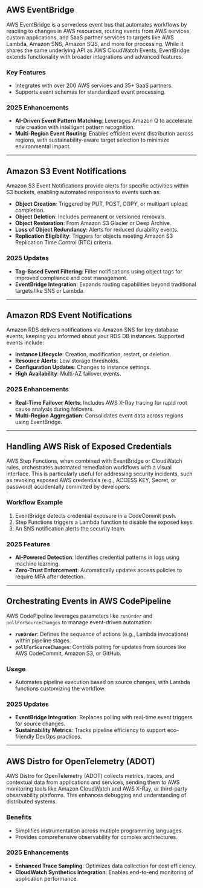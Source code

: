 ## AWS EventBridge

AWS EventBridge is a serverless event bus that automates workflows by reacting to changes in AWS resources, routing events from AWS services, custom applications, and SaaS partner services to targets like AWS Lambda, Amazon SNS, Amazon SQS, and more for processing. While it shares the same underlying API as AWS CloudWatch Events, EventBridge extends functionality with broader integrations and advanced features.

### Key Features
- Integrates with over 200 AWS services and 35+ SaaS partners.
- Supports event schemas for standardized event processing.

### 2025 Enhancements
- **AI-Driven Event Pattern Matching**: Leverages Amazon Q to accelerate rule creation with intelligent pattern recognition.
- **Multi-Region Event Routing**: Enables efficient event distribution across regions, with sustainability-aware target selection to minimize environmental impact.

---

## Amazon S3 Event Notifications

Amazon S3 Event Notifications provide alerts for specific activities within S3 buckets, enabling automated responses to events such as:

- **Object Creation**: Triggered by PUT, POST, COPY, or multipart upload completion.
- **Object Deletion**: Includes permanent or versioned removals.
- **Object Restoration**: From Amazon S3 Glacier or Deep Archive.
- **Loss of Object Redundancy**: Alerts for reduced durability events.
- **Replication Eligibility**: Triggers for objects meeting Amazon S3 Replication Time Control (RTC) criteria.

### 2025 Updates
- **Tag-Based Event Filtering**: Filter notifications using object tags for improved compliance and cost management.
- **EventBridge Integration**: Expands routing capabilities beyond traditional targets like SNS or Lambda.

---

## Amazon RDS Event Notifications

Amazon RDS delivers notifications via Amazon SNS for key database events, keeping you informed about your RDS DB instances. Supported events include:

- **Instance Lifecycle**: Creation, modification, restart, or deletion.
- **Resource Alerts**: Low storage thresholds.
- **Configuration Updates**: Changes to instance settings.
- **High Availability**: Multi-AZ failover events.

### 2025 Enhancements
- **Real-Time Failover Alerts**: Includes AWS X-Ray tracing for rapid root cause analysis during failovers.
- **Multi-Region Aggregation**: Consolidates event data across regions using EventBridge.

---

## Handling AWS Risk of Exposed Credentials

AWS Step Functions, when combined with EventBridge or CloudWatch rules, orchestrates automated remediation workflows with a visual interface. This is particularly useful for addressing security incidents, such as revoking exposed AWS credentials (e.g., ACCESS KEY, Secret, or password) accidentally committed by developers.

### Workflow Example
1. EventBridge detects credential exposure in a CodeCommit push.
2. Step Functions triggers a Lambda function to disable the exposed keys.
3. An SNS notification alerts the security team.

### 2025 Features
- **AI-Powered Detection**: Identifies credential patterns in logs using machine learning.
- **Zero-Trust Enforcement**: Automatically updates access policies to require MFA after detection.

---

## Orchestrating Events in AWS CodePipeline

AWS CodePipeline leverages parameters like `runOrder` and `pollForSourceChanges` to manage event-driven automation:

- **`runOrder`**: Defines the sequence of actions (e.g., Lambda invocations) within pipeline stages.
- **`pollForSourceChanges`**: Controls polling for updates from sources like AWS CodeCommit, Amazon S3, or GitHub.

### Usage
- Automates pipeline execution based on source changes, with Lambda functions customizing the workflow.

### 2025 Updates
- **EventBridge Integration**: Replaces polling with real-time event triggers for source changes.
- **Sustainability Metrics**: Tracks pipeline efficiency to support eco-friendly DevOps practices.

---

## AWS Distro for OpenTelemetry (ADOT)

AWS Distro for OpenTelemetry (ADOT) collects metrics, traces, and contextual data from applications and services, sending them to AWS monitoring tools like Amazon CloudWatch and AWS X-Ray, or third-party observability platforms. This enhances debugging and understanding of distributed systems.

### Benefits
- Simplifies instrumentation across multiple programming languages.
- Provides comprehensive observability for complex architectures.

### 2025 Enhancements
- **Enhanced Trace Sampling**: Optimizes data collection for cost efficiency.
- **CloudWatch Synthetics Integration**: Enables end-to-end monitoring of application performance.

